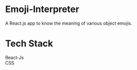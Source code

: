 # Emoji-Interpreter
A React.js app to know the meaning of various object emojis.

# Tech Stack  
React-Js  
CSS

